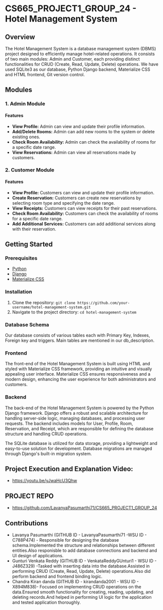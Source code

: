 # CS665_PROJECT1_GROUP_24 -  Hotel Management System

## Overview

The Hotel Management System is a database management system (DBMS) project designed to efficiently manage hotel-related operations. It consists of two main modules: Admin and Customer, each providing distinct functionalities for CRUD (Create, Read, Update, Delete) operations. We have used SQLite3 as our database, Python Django backend, Materialize CSS and HTML frontend, Git version control.

## Modules

### 1. Admin Module

#### Features
- **View Profile:** Admin can view and update their profile information.
- **Add/Delete Rooms:** Admin can add new rooms to the system or delete existing ones.
- **Check Room Availability:** Admin can check the availability of rooms for a specific date range.
- **View Reservations:** Admin can view all reservations made by customers.
  
### 2. Customer Module

#### Features
- **View Profile:** Customers can view and update their profile information.
- **Create Reservation:** Customers can create new reservations by selecting room type and specifying the date range.
- **View Receipts:** Customers can view receipts for their past reservations.
- **Check Room Availability:** Customers can check the availability of rooms for a specific date range.
- **Add Additional Services:** Customers can add additional services along with their reservation.
  
## Getting Started

### Prerequisites
- [Python](https://www.python.org/)
- [Django](https://www.djangoproject.com/)
- [Materialize CSS](https://materializecss.com/)

### Installation
1. Clone the repository: `git clone https://github.com/your-username/hotel-management-system.git`
2. Navigate to the project directory: `cd hotel-management-system`

### Database Schema
Our database consists of various tables each with Primary Key, Indexes, Foreign key and triggers. Main tables are mentioned in our db_description.

### Frontend 
The front-end of the Hotel Management System is built using HTML and styled with Materialize CSS framework, providing an intuitive and visually appealing user interface. Materialize CSS ensures responsiveness and a modern design, enhancing the user experience for both administrators and customers.

### Backend
The back-end of the Hotel Management System is powered by the Python Django framework. Django offers a robust and scalable architecture for handling server-side logic, managing databases, and processing user requests. The backend includes models for User, Profile, Room, Reservation, and Receipt, which are responsible for defining the database structure and handling CRUD operations.

The SQLite database is utilized for data storage, providing a lightweight and easy-to-use solution for development. Database migrations are managed through Django's built-in migration system.

## Project Execution and Explanation Video:

- https://youtu.be/yJwaHcU3Qhw

## PROJECT REPO
- https://github.com/LavanyaPasumarthi71/CS665_PROJECT1_GROUP_24

## Contributions

- Lavanya Pasumarthi (GITHUB ID - LavanyaPasumarthi71 -WSU ID - C788P474) - Responsible for designing the database schema.Implemented the structure and relationships between different entities.Also responisble to add database connections and backend and UI design of applications.
- Gunturi Venkata Reddy (GITHUB ID - VenkataReddyGUnturi1 -  WSU ID - J486Z329) -Tasked with inserting data into the database.Assisted in performing CRUD (Create, Read, Update, Delete) operations.Also did perform backend and frontend binding logic.
- Chandra Kiran danda (GITHUB ID - kirandanda2001 - WSU ID - X894M838)- Focused on implementing CRUD operations on the data.Ensured smooth functionality for creating, reading, updating, and deleting records.And helped in performing UI logic for the application and tested application thoroughly.

